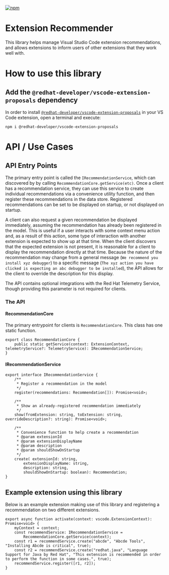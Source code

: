 [![npm](https://img.shields.io/npm/v/@redhat-developer/vscode-extension-proposals?color=brightgreen)](https://www.npmjs.com/package/@redhat-developer/vscode-extension-proposals)

# Extension Recommender

This library helps manage Visual Studio Code extension recommendations, and allows extensions to inform users of other extensions that they work well with.

# How to use this library

## Add the `@redhat-developer/vscode-extension-proposals` dependency

In order to install [`@redhat-developer/vscode-extension-proposals`](https://github.com/redhat-developer/vscode-extension-proposals/) in your VS Code extension, open a terminal and execute:

```
npm i @redhat-developer/vscode-extension-proposals
```

# API / Use Cases

## API Entry Points
The primary entry point is called the `IRecommendationService`, which can discovered by by calling `RecommendationCore.getService(etc)`. Once a client has a recommendation service, they can use this service to create individual recommendations via a convenience utility function, and then register these recommendations in the data store. Registered recommendations can be set to be displayed on startup, or not displayed on startup. 

A client can also request a given recommendation be displayed immediately, assuming the recommendation has already been registered in the model. This is useful if a user interacts with some context menu action and, as a result of this action, some type of interaction with another extension is expected to show up at that time. When the client discovers that the expected extension is not present, it is reasonable for a client to display the recommendation directly at that time. Because the nature of the recommendation may change from a general message (`We recommend you install xyz debugger`) to a specific message (`The xyz action you have clicked is expecting an abc debugger to be installed`), the API allows for the client to override the description for this display. 

The API contains optional integrations with the Red Hat Telemetry Service, though providing this parameter is not required for clients. 

### The API
#### RecommendationCore
The primary entrypoint for clients is `RecommendationCore`. This class has one static function. 
```
export class RecommendationCore {
    public static getService(context: ExtensionContext, telemetryService?: TelemetryService): IRecommendationService;
}
```

#### IRecommendationService

```
export interface IRecommendationService {
    /**
     * Register a recommendation in the model
     */
    register(recommendations: Recommendation[]): Promise<void>;

    /**
     * Show an already-registered recommendation immediately
     */
    show(fromExtension: string, toExtension: string, overrideDescription?: string): Promise<void>;

    /**
     * Convenience function to help create a recommendation
     * @param extensionId 
     * @param extensionDisplayName 
     * @param description 
     * @param shouldShowOnStartup 
     */
    create( extensionId: string, 
        extensionDisplayName: string,
        description: string, 
        shouldShowOnStartup: boolean): Recommendation; 
}
```



## Example extension using this library
Below is an example extension making use of this library and registering a recommendation 
on two different extensions. 

```
export async function activate(context: vscode.ExtensionContext): Promise<void> {
    myContext = context;
    const recommendService: IRecommendationService = 
        RecommendationCore.getService(context);
    const r1 = recommendService.create("abcde", "Abcde Tools", "Installing Abcde is critical", true);
    const r2 = recommendService.create("redhat.java", "Language Support for Java by Red Hat", "This extension is recommended in order to perform the function in some cases.", true);
    recommendService.register([r1, r2]);
}
```
